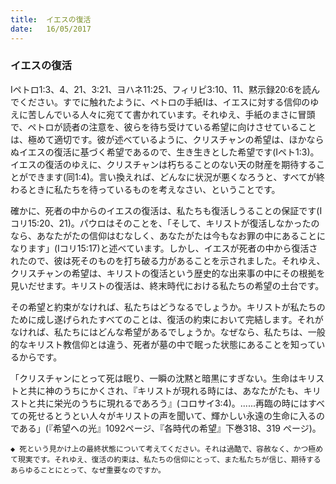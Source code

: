 ```yaml
---
title:  イエスの復活
date:   16/05/2017
---
```


### イエスの復活

Iペトロ1:3、4、21、3:21、ヨハネ11:25、フィリピ3:10、11、黙示録20:6を読んでください。すでに触れたように、ペトロの手紙Iは、イエスに対する信仰のゆえに苦しんでいる人々に宛てて書かれています。それゆえ、手紙のまさに冒頭で、ペトロが読者の注意を、彼らを待ち受けている希望に向けさせていることは、極めて適切です。彼が述べているように、クリスチャンの希望は、ほかならぬイエスの復活に基づく希望であるので、生き生きとした希望です(Iペト1:3)。イエスの復活のゆえに、クリスチャンは朽ちることのない天の財産を期待することができます(同1:4)。言い換えれば、どんなに状況が悪くなろうと、すべてが終わるときに私たちを待っているものを考えなさい、ということです。

確かに、死者の中からのイエスの復活は、私たちも復活しうることの保証です(Iコリ15:20、21)。パウロはそのことを、「そして、キリストが復活しなかったのなら、あなたがたの信仰はむなしく、あなたがたは今もなお罪の中にあることになります」(Iコリ15:17)と述べています。しかし、イエスが死者の中から復活されたので、彼は死そのものを打ち破る力があることを示されました。それゆえ、クリスチャンの希望は、キリストの復活という歴史的な出来事の中にその根拠を見いだせます。キリストの復活は、終末時代における私たちの希望の土台です。

その希望と約束がなければ、私たちはどうなるでしょうか。キリストが私たちのために成し遂げられたすべてのことは、復活の約束において完結します。それがなければ、私たちにはどんな希望があるでしょうか。なぜなら、私たちは、一般的なキリスト教信仰とは違う、死者が墓の中で眠った状態にあることを知っているからです。

「クリスチャンにとって死は眠り、一瞬の沈黙と暗黒にすぎない。生命はキリストと共に神のうちにかくされ、『キリストが現れる時には、あなたがたも、キリストと共に栄光のうちに現れるであろう』(コロサイ3:4)。......再臨の時にはすべての死せるとうとい人々がキリストの声を聞いて、輝かしい永遠の生命に入るのである」(『希望への光』1092ページ、『各時代の希望』下巻318、319 ページ)。

`◆ 死という見かけ上の最終状態について考えてください。それは過酷で、容赦なく、かつ極めて現実です。それゆえ、復活の約束は、私たちの信仰にとって、また私たちが信じ、期待するあらゆることにとって、なぜ重要なのですか。`
